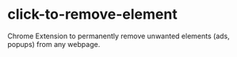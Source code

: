 # click-to-remove-element
Chrome Extension to permanently remove unwanted elements (ads, popups) from any webpage.
